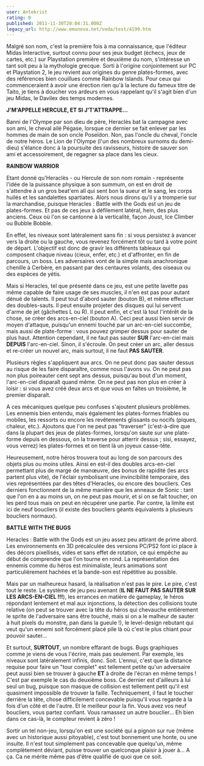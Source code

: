 ```yaml
---
user: Antekrist
rating: 0
published: 2011-11-30T20:04:31.000Z
legacy_url: http://www.emunova.net/veda/test/4199.htm
---
```

Malgré son nom, c'est la première fois à ma connaissance, que l'éditeur Midas Interactive, surtout connu pour ses jeux budget (échecs, jeux de cartes, etc.) sur Playstation première et deuxième du nom, s'intéresse un tant soit peu à la mythologie grecque. Sorti à l'origine conjointement sur PC et Playstation 2, le jeu revient aux origines du genre plates-formes, avec des références bien couillues comme Rainbow Islands. Pour ceux qui commenceraient à avoir une érection rien qu'à la lecture du fameux titre de Taito, je tiens à doucher vos ardeurs en vous rappelant qu'il s'agit bien d'un jeu Midas, le Davilex des temps modernes.  

  

**J'M'APPELLE HERCULE, ET SI J'T'ATTRAPPE...**  

Banni de l'Olympe par son dieu de père, Heraclès bat la campagne avec son ami, le cheval ailé Pégase, lorsque ce dernier se fait enlever par les hommes de main de son oncle Poseïdon. Non, pas l'oncle du cheval, l'oncle de notre héros. Le Lion de l'Olympe (l'un des nombreux surnoms du demi-dieu) s'élance donc à la poursuite des ravisseurs, histoire de sauver son ami et accessoirement, de regagner sa place dans les cieux.  

  

**RAINBOW WARRIOR**  

Etant donné qu'Heraclès - ou Hercule de son nom romain - représente l'idée de la puissance physique à son summum, on est en droit de s'attendre à un gros beat'em all qui sent bon la sueur et le sang, les corps huilés et les sandalettes spartiates. Alors nous dirons qu'il y a tromperie sur la marchandise, puisque Heracles : Battle with the Gods est un jeu de plates-formes. Et pas de ces jeux à défilement latéral, hein, des plus anciens. Ceux où l'on se cantonne à la verticalité, façon Joust, Ice Climber ou Bubble Bobble.  

En effet, les niveaux sont latéralement sans fin : si vous persistez à avancer vers la droite ou la gauche, vous revenez forcément tôt ou tard à votre point de départ. L'objectif est donc de gravir les différents tableaux qui composent chaque niveau (cieux, enfer, etc.) et d'affronter, en fin de parcours, un boss. Les adversaires vont de la simple mais anachronique chenille à Cerbère, en passant par des centaures volants, des oiseaux ou des espèces de yétis.  

Mais si Heracles, tel que présenté dans ce jeu, est une petite lavette pas même capable de faire usage de ses muscles, il n'en est pas pour autant dénué de talents. Il peut tout d'abord sauter (bouton B), et même effectuer des doubles-sauts. Il peut ensuite projeter des disques qui lui servent d'arme de jet (gâchettes L ou R). Il peut enfin, et c'est là tout l'intérêt de la chose, se créer des arcs-en-ciel (bouton A). Ceci peut aussi bien servir de moyen d'attaque, puisqu'un ennemi touché par un arc-en-ciel succombe, mais aussi de plate-forme : vous pouvez grimper dessus pour sauter de plus haut. Attention cependant, il ne faut pas sauter **SUR** l'arc-en-ciel mais **DEPUIS** l'arc-en-ciel. Sinon, il s'écroule. On peut créer un arc, aller dessus et re-créer un nouvel arc, mais surtout, il ne faut **PAS SAUTER**.  

Plusieurs règles s'appliquent aux arcs. On ne peut donc pas sauter dessus au risque de les faire disparaître, comme nous l'avons vu. On ne peut pas non plus poireauter cent sept ans dessus, puisqu'au bout d'un moment, l'arc-en-ciel disparaît quand même. On ne peut pas non plus en créer à loisir : si vous avez créé deux arcs et que vous en faîtes un troisième, le premier disparaît.  

A ces mécaniques quelque peu confuses s'ajoutent plusieurs problèmes. Les ennemis bien entendu, mais également les plates-formes friables ou mobiles, les ressorts ou encore les revêtements glissants ou nocifs (piques, chaleur, etc.). Ajoutons que l'on ne peut pas "traverser" (c'est-à-dire que dans la plupart des jeux de plates-formes, lorsqu'on saute sur une plate-forme depuis en dessous, on la traverse pour atterrir dessus ; sisi, essayez, vous verrez) les plates-formes et on tient là un joyeux casse-tête.  

Heureusement, notre héros trouvera tout au long de son parcours des objets plus ou moins utiles. Ainsi en est-il des doubles arcs-en-ciel permettant plus de marge de manœuvre, des bonus de rapidité (les arcs partent plus vite), de l'éclair symbolisant une invincibilité temporaire, des vies représentées par des têtes d'Heracles, ou encore des boucliers. Ces derniers fonctionnent de la même manière que les anneaux de Sonic : tant que l'on en a au moins un, on ne peut pas mourir, et si on se fait toucher, on les perd tous mais on peut en récupérer une partie. Par contre, la limite est ici de neuf boucliers (il existe des boucliers géants équivalents à plusieurs boucliers normaux).  

  

**BATTLE WITH THE BUGS**  

Heracles : Battle with the Gods est un jeu assez peu attirant de prime abord. Les environnements en 3D précalculée des versions PC/PS2 font ici place à des décors pixellisés, vides et sans effet de rotation, ce qui empêche au début de comprendre que l'on tourne en rond. La représentation des ennemis comme du héros est minimaliste, leurs animations sont particulièrement hachées et la bande-son est répétitive au possible.  

Mais par un malheureux hasard, la réalisation n'est pas le pire. Le pire, c'est tout le reste. Le système de jeu peu avenant (**IL NE FAUT PAS SAUTER SUR LES ARCS-EN-CIEL !!!**), les errances en matière de gameplay, le héros répondant lentement et mal aux injonctions, la détection des collisions toute relative (on peut se trouver avec la tête du héros qui chevauche entièrement le sprite de l'adversaire sans être touché, mais si on a le malheur de sauter à huit pixels du monstre, pan dans la gueule !), le level-design rebutant qui veut qu'un ennemi soit forcément placé pile là où c'est le plus chiant pour pouvoir sauter...  

Et surtout, **SURTOUT**, un nombre effarant de bugs. Bugs graphiques comme je viens de vous l'écrire, mais pas seulement. Par exemple, les niveaux sont latéralement infinis, donc. Soit. L'ennui, c'est que la distance requise pour faire un "tour complet" est tellement petite qu'un adversaire peut aussi bien se trouver à gauche **ET** à droite de l'écran en même temps ! C'est par exemple le cas du deuxième boss. Ce dernier est d'ailleurs à lui seul un bug, puisque son masque de collision est tellement petit qu'il est quasiment impossible de trouver la faille. Techniquement, il faut le toucher derrière la tête, chose difficilement concevable puisqu'il vous regarde à la fois d'un côté et de l'autre. Et le meilleur pour la fin. Vous avez vos neuf boucliers, vous partez confiant. Vous ramassez un autre bouclier... Eh bien dans ce cas-là, le compteur revient à zéro !  

Sortir un tel non-jeu, lorsqu'on est une société qui a pignon sur rue (même avec un historique aussi pitoyable), c'est tout bonnement une honte, ou une insulte. Il n'est tout simplement pas concevable que quelqu'un, même complètement déviant, puisse trouver un quelconque plaisir à jouer à... A ça. Ca ne mérite même pas d'être qualifié de quoi que ce soit.